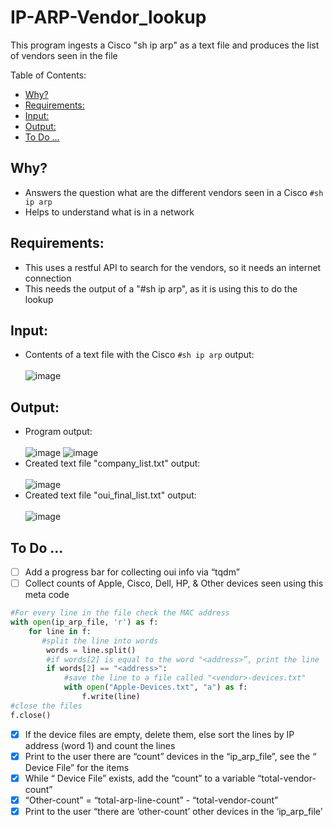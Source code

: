 # IP-ARP-Vendor_lookup
This program ingests a Cisco "sh ip arp" as a text file and produces the list of vendors seen in the file 

Table of Contents:
  - [Why?](#why)
  - [Requirements:](#requirements)
  - [Input:](#input)
  - [Output:](#output)
  - [To Do ...](#to-do-)

## Why?
* Answers the question what are the different vendors seen in a Cisco ```#sh ip arp```
* Helps to understand what is in a network
## Requirements:
* This uses a restful API to search for the vendors, so it needs an internet connection
* This needs the output of a "#sh ip arp", as it is using this to do the lookup
## Input:
* Contents of a text file with the Cisco ```#sh ip arp``` output:</br></br>
 ![image](https://user-images.githubusercontent.com/48565067/144638643-f26b64fe-e992-4163-a0a9-a1c90b0b6028.png)
## Output:
* Program output: </br></br>
 ![image](https://user-images.githubusercontent.com/48565067/144634065-582c1eec-2576-4866-8057-112bf1f5e06d.png)
 ![image](https://user-images.githubusercontent.com/48565067/144877917-12ef3779-acfd-4c21-b545-2a428100ba5a.png)
* Created text file "company_list.txt" output:</br></br>
 ![image](https://user-images.githubusercontent.com/48565067/144633574-5bc13c04-a712-490d-b186-a30b4d9d8a73.png)
* Created text file "oui_final_list.txt" output:</br></br>
 ![image](https://user-images.githubusercontent.com/48565067/144633706-24bbe2ef-6965-4847-b3a9-0f22242ff95f.png)
## To Do ...
- [ ] Add a progress bar for collecting oui info via “tqdm”
- [ ] Collect counts of Apple, Cisco, Dell, HP, & Other devices seen using this meta code
``` python
#For every line in the file check the MAC address
with open(ip_arp_file, 'r') as f:
    for line in f:
       #split the line into words
        words = line.split()
        #if words[2] is equal to the word "<address>”, print the line
        if words[2] == "<address>":
            #save the line to a file called "<vendor>-devices.txt"
            with open("Apple-Devices.txt", "a") as f:
                f.write(line)
#close the files
f.close()
```
- [x] If the device files are empty, delete them, else sort the lines by IP address (word 1) and count the lines
- [x] Print to the user there are “count” devices in the “ip_arp_file”, see the “<vendor> Device File” for the items
- [x] While “<vendor> Device File” exists, add the “count” to a variable “total-vendor-count”
- [x] “Other-count” = “total-arp-line-count” - “total-vendor-count”
- [x] Print to the user “there are ‘other-count’ other devices in the ‘ip_arp_file’ 
